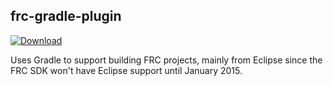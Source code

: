 ## frc-gradle-plugin

[![Download](https://api.bintray.com/packages/ben-navetta/gradle-plugins/gradle-frc-plugin/images/download.svg)](https://bintray.com/ben-navetta/gradle-plugins/gradle-frc-plugin/_latestVersion)

Uses Gradle to support building FRC projects, mainly from Eclipse since the FRC
SDK won't have Eclipse support until January 2015.
